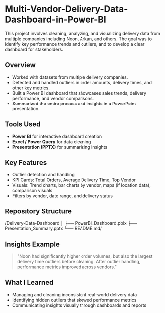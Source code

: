 # Multi-Vendor-Delivery-Data-Dashboard-in-Power-BI

This project involves cleaning, analyzing, and visualizing delivery data from multiple companies including Noon, Arkan, and others. The goal was to identify key performance trends and outliers, and to develop a clear dashboard for stakeholders.

## Overview

- Worked with datasets from multiple delivery companies.
- Detected and handled outliers in order amounts, delivery times, and other key metrics.
- Built a Power BI dashboard that showcases sales trends, delivery performance, and vendor comparisons.
- Summarized the entire process and insights in a PowerPoint presentation.

## Tools Used

- **Power BI** for interactive dashboard creation
- **Excel / Power Query** for data cleaning
- **Presentation (PPTX)** for summarizing insights

## Key Features

- Outlier detection and handling
- KPI Cards: Total Orders, Average Delivery Time, Top Vendor
- Visuals: Trend charts, bar charts by vendor, maps (if location data), comparison visuals
- Filters by vendor, date range, and delivery status

## Repository Structure
/Delivery-Data-Dashboard
│
├── PowerBI_Dashboard.pbix
├── Presentation_Summary.pptx
└── README.md/


## Insights Example

> "Noon had significantly higher order volumes, but also the largest delivery time outliers before cleaning. After outlier handling, performance metrics improved across vendors."

## What I Learned

- Managing and cleaning inconsistent real-world delivery data
- Identifying hidden outliers that skewed performance metrics
- Communicating insights visually through dashboards and reports

